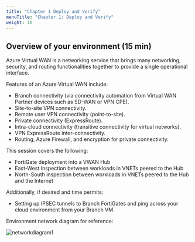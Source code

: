 ```yaml
---
title: "Chapter 1 Deploy and Verify"
menuTitle: "Chapter 1: Deploy and Verify"
weight: 10
---
```


## Overview of your environment (15 min)

Azure Virtual WAN is a networking service that brings many networking, security, and routing functionalities together to provide a single operational interface.

Features of an Azure Virtual WAN include:

- Branch connectivity (via connectivity automation from Virtual WAN Partner devices such as SD-WAN or VPN CPE).
- Site-to-site VPN connectivity.
- Remote user VPN connectivity (point-to-site).
- Private connectivity (ExpressRoute).
- Intra-cloud connectivity (transitive connectivity for virtual networks).
- VPN ExpressRoute inter-connectivity.
- Routing, Azure Firewall, and encryption for private connectivity.

This session covers the following:

- FortiGate deployment into a VWAN Hub
- East-West Inspection between workloads in VNETs peered to the Hub
- North-South inspection between workloads in VNETs peered to the Hub and the Internet

Additionally, if desired and time permits:

- Setting up IPSEC tunnels to Branch FortiGates and ping across your cloud environment from your Branch VM.

Environment network diagram for reference:

![networkdiagram1](./images/networkdiagram.png)
